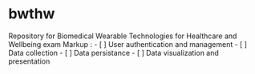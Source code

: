 # bwthw
Repository for Biomedical Wearable Technologies for Healthcare and Wellbeing exam
Markup :  - [ ] User authentication and management
                        - [ ] Data collection
                        - [ ] Data persistance
                        - [ ] Data visualization and presentation
